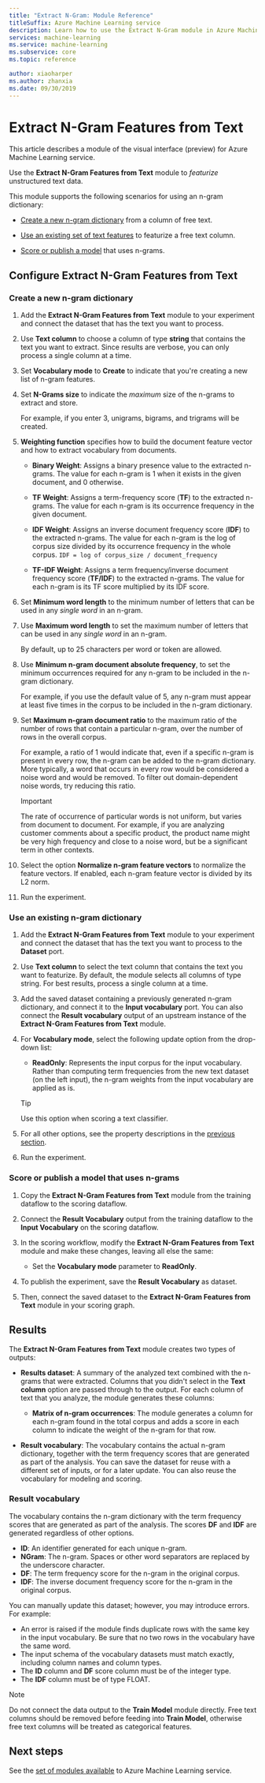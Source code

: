 ```yaml
---
title: "Extract N-Gram: Module Reference"
titleSuffix: Azure Machine Learning service
description: Learn how to use the Extract N-Gram module in Azure Machine Learning service to featurize text data.
services: machine-learning
ms.service: machine-learning
ms.subservice: core
ms.topic: reference

author: xiaoharper
ms.author: zhanxia
ms.date: 09/30/2019
---
```

# Extract N-Gram Features from Text

This article describes a module of the visual interface (preview) for Azure Machine Learning service.

Use the **Extract N-Gram Features from Text** module to *featurize* unstructured text data.

This module supports the following scenarios for using an n-gram dictionary:

* [Create a new n-gram dictionary](#create-a-new-n-gram-dictionary) from a column of free text.

* [Use an existing set of text features](#use-an-existing-n-gram-dictionary) to featurize a free text column.

* [Score or publish a model](#score-or-publish-a-model-that-uses-n-grams) that uses n-grams.

## Configure Extract N-Gram Features from Text

### Create a new n-gram dictionary

1.  Add the **Extract N-Gram Features from Text** module to your experiment and connect the dataset that has the text you want to process.

1.  Use **Text column** to choose a column of type **string** that contains the text you want to extract. Since results are verbose, you can only process a single column at a time.

1. Set **Vocabulary mode** to **Create** to indicate that you're creating a new list of n-gram features. 

1. Set **N-Grams size** to indicate the *maximum* size of the n-grams to extract and store. 

    For example, if you enter 3, unigrams, bigrams, and trigrams will be created.

1. **Weighting function** specifies how to build the document feature vector and how to extract vocabulary from documents.

    * **Binary Weight**: Assigns a binary presence value to the extracted n-grams. The value for each n-gram is 1 when it exists in the given document, and 0 otherwise.

    * **TF Weight**: Assigns a term-frequency score (**TF**) to the extracted n-grams. The value for each n-gram is its occurrence frequency in the given document.

    * **IDF Weight**: Assigns an inverse document frequency score (**IDF**) to the extracted n-grams. The value for each n-gram is the log of corpus size divided by its occurrence frequency in the whole corpus. `IDF = log of corpus_size / document_frequency`
 
    *  **TF-IDF Weight**: Assigns a term frequency/inverse document frequency score (**TF/IDF**) to the extracted n-grams. The value for each n-gram is its TF score multiplied by its IDF score.

1. Set **Minimum word length** to the minimum number of letters that can be used in any *single word* in an n-gram.

1. Use **Maximum word length** to set the maximum number of letters that can be used in any *single word* in an n-gram.

    By default, up to 25 characters per word or token are allowed.

1. Use **Minimum n-gram document absolute frequency**, to set the minimum occurrences required for any n-gram to be included in the n-gram dictionary. 

    For example, if you use the default value of 5, any n-gram must appear at least five times in the corpus to be included in the n-gram dictionary. 

1.  Set **Maximum n-gram document ratio** to the maximum ratio of the number of rows that contain a particular n-gram, over the number of rows in the overall corpus.

    For example, a ratio of 1 would indicate that, even if a specific n-gram is present in every row, the n-gram can be added to the n-gram dictionary. More typically, a word that occurs in every row would be considered a noise word and would be removed. To filter out domain-dependent noise words, try reducing this ratio.

    > [!IMPORTANT]
    > The rate of occurrence of particular words is not uniform, but varies from document to document. For example, if you are analyzing customer comments about a specific product, the product name might be very high frequency and close to a noise word, but be a significant term in other contexts.

1. Select the option **Normalize n-gram feature vectors** to normalize the feature vectors. If enabled, each n-gram feature vector is divided by its L2 norm.

1. Run the experiment.

### Use an existing n-gram dictionary

1.  Add the **Extract N-Gram Features from Text** module to your experiment and connect the dataset that has the text you want to process to the **Dataset** port.

1.  Use **Text column** to select the text column that contains the text you want to featurize. By default, the module selects all columns of type string. For best results, process a single column at a time.

1. Add the saved dataset containing a previously generated n-gram dictionary, and connect it to the **Input vocabulary** port. You can also connect the **Result vocabulary** output of an upstream instance of the **Extract N-Gram Features from Text** module.

1. For **Vocabulary mode**, select the following update option from the drop-down list:

   * **ReadOnly**: Represents the input corpus for the input vocabulary. Rather than computing term frequencies from the new text dataset (on the left input), the n-gram weights from the input vocabulary are applied as is.

    > [!TIP]
    > Use this option when scoring a text classifier.

1.  For all other options, see the property descriptions in the [previous section](#create-a-new-n-gram-dictionary).

1.  Run the experiment.

### Score or publish a model that uses n-grams

1.  Copy the **Extract N-Gram Features from Text** module from the training dataflow to the scoring dataflow.

1.  Connect the **Result Vocabulary** output from the training dataflow to the **Input Vocabulary** on the scoring dataflow.

1.  In the scoring workflow, modify the **Extract N-Gram Features from Text** module and make these changes, leaving all else the same:

    - Set the **Vocabulary mode** parameter to **ReadOnly**.

1.  To publish the experiment, save the **Result Vocabulary** as dataset.

1.  Then, connect the saved dataset to the **Extract N-Gram Features from Text** module in your scoring graph.

## Results

The **Extract N-Gram Features from Text** module creates two types of outputs: 

* **Results dataset**: A summary of the analyzed text combined with the n-grams that were extracted. Columns that you didn't select in the **Text column** option are passed through to the output. For each column of text that you analyze, the module generates these columns:

  * **Matrix of n-gram occurrences**: The module generates a column for each n-gram found in the total corpus and adds a score in each column to indicate the weight of the n-gram for that row. 

* **Result vocabulary**: The vocabulary contains the actual n-gram dictionary, together with the term frequency scores that are generated as part of the analysis. You can save the dataset for reuse with a different set of inputs, or for a later update. You can also reuse the vocabulary for modeling and scoring.

### Result vocabulary

The vocabulary contains the n-gram dictionary with the term frequency scores that are generated as part of the analysis. The scores **DF** and **IDF** are generated regardless of other options.

+ **ID**: An identifier generated for each unique n-gram.
+ **NGram**: The n-gram. Spaces or other word separators are replaced by the underscore character.
+ **DF**: The term frequency score for the n-gram in the original corpus.
+ **IDF**: The inverse document frequency score for the n-gram in the original corpus.

You can manually update this dataset; however, you may introduce errors. For example:

* An error is raised if the module finds duplicate rows with the same key in the input vocabulary. Be sure that no two rows in the vocabulary have the same word.
* The input schema of the vocabulary datasets must match exactly, including column names and column types. 
* The **ID** column and **DF** score column must be of the integer type. 
* The **IDF** column must be of type FLOAT.

> [!Note]
> Do not connect the data output to the **Train Model** module directly. Free text columns should be removed before feeding into **Train Model**, otherwise free text columns will be treated as categorical features.

## Next steps

See the [set of modules available](module-reference.md) to Azure Machine Learning service. 

